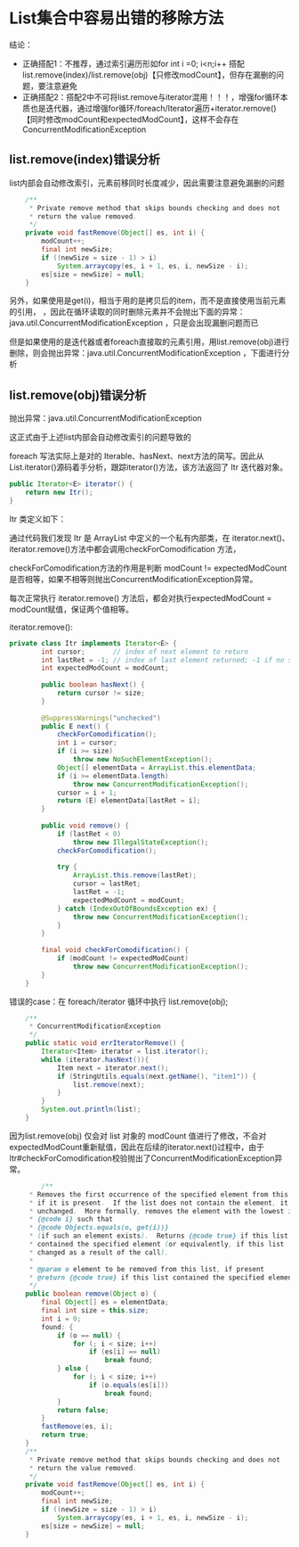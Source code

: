 # List集合中容易出错的移除方法
结论：
- 正确搭配1：不推荐，通过索引遍历形如for int i  =0; i<n;i++ 搭配list.remove(index)/list.remove(obj)【只修改modCount】，但存在漏删的问题，要注意避免
- 正确搭配2：搭配2中不可将list.remove与iterator混用！！！，增强for循环本质也是迭代器，通过增强for循环/foreach/Iterator遍历+iterator.remove()【同时修改modCount和expectedModCount】，这样不会存在ConcurrentModificationException

## list.remove(index)错误分析

list内部会自动修改索引，元素前移同时长度减少，因此需要注意避免漏删的问题
```java
    /**
     * Private remove method that skips bounds checking and does not
     * return the value removed.
     */
    private void fastRemove(Object[] es, int i) {
        modCount++;
        final int newSize;
        if ((newSize = size - 1) > i)
            System.arraycopy(es, i + 1, es, i, newSize - i);
        es[size = newSize] = null;
    }
```
另外，如果使用是get(i)，相当于用的是拷贝后的item，而不是直接使用当前元素的引用，
，因此在循环读取的同时删除元素并不会抛出下面的异常：java.util.ConcurrentModificationException
，只是会出现漏删问题而已

但是如果使用的是迭代器或者foreach直接取的元素引用，用list.remove(obj)进行删除，则会抛出异常：java.util.ConcurrentModificationException
，下面进行分析

## list.remove(obj)错误分析
抛出异常：java.util.ConcurrentModificationException

这正式由于上述list内部会自动修改索引的问题导致的

foreach 写法实际上是对的 Iterable、hasNext、next方法的简写。因此从List.iterator()源码着手分析，跟踪iterator()方法，该方法返回了 Itr 迭代器对象。
```java
public Iterator<E> iterator() {
    return new Itr();
}
```
Itr 类定义如下：

通过代码我们发现 Itr 是 ArrayList 中定义的一个私有内部类，在 iterator.next()、iterator.remove()方法中都会调用checkForComodification 方法，

checkForComodification方法的作用是判断 modCount != expectedModCount是否相等，如果不相等则抛出ConcurrentModificationException异常。

每次正常执行 iterator.remove() 方法后，都会对执行expectedModCount = modCount赋值，保证两个值相等。

iterator.remove():
```java
private class Itr implements Iterator<E> {
        int cursor;       // index of next element to return
        int lastRet = -1; // index of last element returned; -1 if no such
        int expectedModCount = modCount;
 
        public boolean hasNext() {
            return cursor != size;
        }
 
        @SuppressWarnings("unchecked")
        public E next() {
            checkForComodification();
            int i = cursor;
            if (i >= size)
                throw new NoSuchElementException();
            Object[] elementData = ArrayList.this.elementData;
            if (i >= elementData.length)
                throw new ConcurrentModificationException();
            cursor = i + 1;
            return (E) elementData[lastRet = i];
        }
 
        public void remove() {
            if (lastRet < 0)
                throw new IllegalStateException();
            checkForComodification();
 
            try {
                ArrayList.this.remove(lastRet);
                cursor = lastRet;
                lastRet = -1;
                expectedModCount = modCount;
            } catch (IndexOutOfBoundsException ex) {
                throw new ConcurrentModificationException();
            }
        }
 
        final void checkForComodification() {
            if (modCount != expectedModCount)
                throw new ConcurrentModificationException();
        }
    }
```

错误的case：在 foreach/iterator 循环中执行 list.remove(obj);
```java
    /**
     * ConcurrentModificationException
     */
    public static void errIteratorRemove() {
        Iterator<Item> iterator = list.iterator();
        while (iterator.hasNext()){
            Item next = iterator.next();
            if (StringUtils.equals(next.getName(), "item1")) {
                list.remove(next);
            }
        }
        System.out.println(list);
    }
```
因为list.remove(obj) 仅会对 list 对象的 modCount 值进行了修改，不会对expectedModCount重新赋值，因此在后续的iterator.next()过程中，由于Itr#checkForComodification校验抛出了ConcurrentModificationException异常。
```java
        /**
     * Removes the first occurrence of the specified element from this list,
     * if it is present.  If the list does not contain the element, it is
     * unchanged.  More formally, removes the element with the lowest index
     * {@code i} such that
     * {@code Objects.equals(o, get(i))}
     * (if such an element exists).  Returns {@code true} if this list
     * contained the specified element (or equivalently, if this list
     * changed as a result of the call).
     *
     * @param o element to be removed from this list, if present
     * @return {@code true} if this list contained the specified element
     */
    public boolean remove(Object o) {
        final Object[] es = elementData;
        final int size = this.size;
        int i = 0;
        found: {
            if (o == null) {
                for (; i < size; i++)
                    if (es[i] == null)
                        break found;
            } else {
                for (; i < size; i++)
                    if (o.equals(es[i]))
                        break found;
            }
            return false;
        }
        fastRemove(es, i);
        return true;
    }
    /**
     * Private remove method that skips bounds checking and does not
     * return the value removed.
     */
    private void fastRemove(Object[] es, int i) {
        modCount++;
        final int newSize;
        if ((newSize = size - 1) > i)
            System.arraycopy(es, i + 1, es, i, newSize - i);
        es[size = newSize] = null;
    }
```